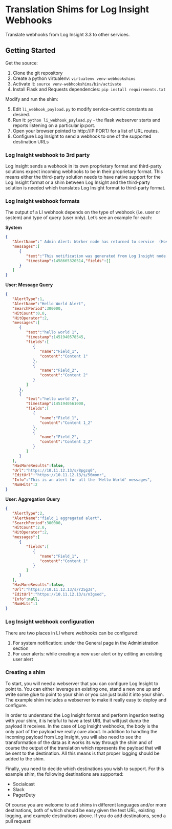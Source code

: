 # Translation Shims for Log Insight Webhooks
Translate webhooks from Log Insight 3.3 to other services.

## Getting Started

Get the source:

1. Clone the git repository
2. Create a python virtualenv: `virtualenv venv-webhookshims`
3. Activate it: `source venv-webhookshims/bin/activate`
4. Install Flask and Requests dependencies: `pip install requirements.txt`

Modify and run the shim:

5. Edit `li_webhook_payload.py` to modify service-centric constants as desired.
6. Run it: `python li_webhook_payload.py` - the flask webserver starts and reports listening on a particular ip:port.
7. Open your browser pointed to http://IP:PORT/ for a list of URL routes.
8. Configure Log Insight to send a webhook to one of the supported destination URLs

### Log Insight webhook to 3rd party

Log Insight sends a webhook in its own proprietary format and third-party solutions expect incoming webhooks to be in their proprietary format. This means either the third-party solution needs to have native support for the Log Insight format or a shim between Log Insight and the third-party solution is needed which translates Log Insight format to third-party format.

### Log Insight webhook formats

The output of a LI webhook depends on the type of webhook (i.e. user or system) and type of query (user only). Let’s see an example for each:

**System**

```json
{
   "AlertName":" Admin Alert: Worker node has returned to service  (Host = 127.0.0.2)",
   "messages":[
      {
         "text":"This notification was generated from Log Insight node (Host = 127.0.0.2, Node Identifier = a31cad22-65c2-4131-8e6c-27790892a1f9).\n\nA worker node has returned to service after having been in maintenance mode.\n\nThe Log Insight master node (Host: <a href='https://10.113.236.182:9443/'>https://10.113.236.182:9443/</a>, Node Identifier: 88fc9956-bf9a-428b-806a-22ff07636273) reports that worker node has finished maintenance and exited maintenance mode. The node will resume receiving configuration changes and serving queries. The node is also now ready to start receiving incoming log messages. If an external load balancer is configured to distribute messages among workers, the administrator should add this node back to the pool of nodes receiving incoming messages.\n\nThis message was generated by your Log Insight installation, visit the <a href='https://www.vmware.com/support/pubs/log-insight-pubs.html'>Documentation Center</a> for more information.",
         "timestamp":1458665320514,"fields":[]
      }
   ]
}
```

**User: Message Query**

```json
{  
   "AlertType":1,
   "AlertName":"Hello World Alert",
   "SearchPeriod":300000,
   "HitCount":0.0,
   "HitOperator":2,
   "messages":[  
      {  
         "text":"hello world 1",
         "timestamp":1451940578545,
         "fields":[  
            { 
               "name":"Field_1",
               "content":"Content 1"
            },
            { 
               "name":"Field_2",
               "content":"Content 2"
            }
         ]
      },
      {  
         "text":"hello world 2",
         "timestamp":1451940561008,
         "fields":[  
            { 
               "name":"Field_1",
               "content":"Content 1_2"
            },
            { 
               "name":"Field_2",
               "content":"Content 2_2"
            }
         ]
      }
   ],
   "HasMoreResults":false,
   "Url":"https://10.11.12.13/s/8pgzq6",
   "EditUrl":"https://10.11.12.13/s/56monr",
   "Info":"This is an alert for all the 'Hello World' messages",
   "NumHits":2
}
```

**User: Aggregation Query**

```json
{ 
   "AlertType":2,
   "AlertName":"field_1 aggregated alert",
   "SearchPeriod":300000,
   "HitCount":2.0,
   "HitOperator":2,
   "messages":[ 
      { 
         "fields":[ 
            { 
               "name":"Field_1",
               "content":"Content 1"
            }
         ]
      }
   ],
   "HasMoreResults":false,
   "Url":"https://10.11.12.13/s/r25g3s",
   "EditUrl":"https://10.11.12.13/s/n3gsed",
   "Info":null,
   "NumHits":1
}
```

### Log Insight webhook configuration

There are two places in LI where webhooks can be configured:

1. For system notification: under the General page in the Administration section
2. For user alerts: while creating a new user alert or by editing an existing user alert

### Creating a shim

To start, you will need a webserver that you can configure Log Insight to point to. You can either leverage an existing one, stand a new one up and write some glue to point to your shim or you can just build it into your shim. The example shim includes a webserver to make it really easy to deploy and configure.

In order to understand the Log Insight format and perform ingestion testing with your shim, it is helpful to have a test URL that will just dump the payload it receives. In the case of Log Insight webhooks, the body is the only part of the payload we really care about. In addition to handling the incoming payload from Log Insight, you will also need to see the transformation of the data as it works its way through the shim and of course the output of the translation which represents the payload that will be sent to the destination. All this means is that proper logging should be added to the shim.

Finally, you need to decide which destinations you wish to support. For this example shim, the following destinations are supported:

- Socialcast
- Slack
- PagerDuty

Of course you are welcome to add shims in different languages and/or more destinations, both of which should be easy given the test URL, existing logging, and example destinations above. If you do add destinations, send a pull request!
